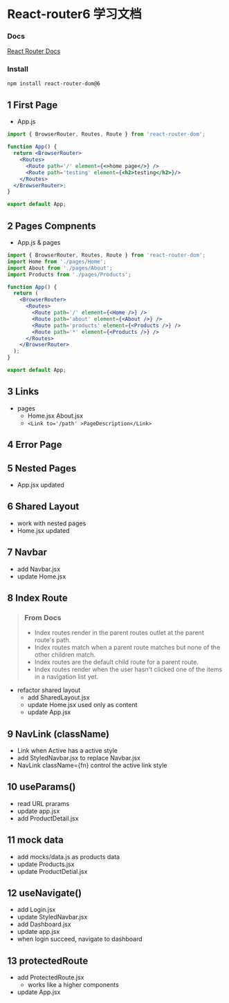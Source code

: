 # React-router6 学习文档

### Docs

[React Router Docs](https://reactrouter.com/docs/en/v6/getting-started/overview)

### Install

```sh
npm install react-router-dom@6
```

## 1 First Page

- App.js

```jsx
import { BrowserRouter, Routes, Route } from 'react-router-dom';

function App() {
  return <BrowserRouter>
    <Routes>
      <Route path='/' element={<>home page</>} />
      <Route path='testing' element={<h2>testing</h2>}/>
    </Routes>
  </BrowserRouter>;
}

export default App;
```

## 2 Pages Compnents

- App.js & pages

```jsx
import { BrowserRouter, Routes, Route } from 'react-router-dom';
import Home from './pages/Home';
import About from './pages/About';
import Products from './pages/Products';

function App() {
  return (
    <BrowserRouter>
      <Routes>
        <Route path='/' element={<Home />} />
        <Route path='about' element={<About />} />
        <Route path='products' element={<Products />} />
        <Route path='*' element={<Products />} />
      </Routes>
    </BrowserRouter>
  );
}

export default App;
```

## 3 Links

- pages
  - Home.jsx About.jsx
  - `<Link to='/path' >PageDescription</Link>`

## 4 Error Page

## 5 Nested Pages

- App.jsx updated

## 6 Shared Layout

- work with nested pages
- Home.jsx updated

## 7 Navbar

- add Navbar.jsx
- update Home.jsx

## 8 Index Route

> ### From Docs
> - Index routes render in the parent routes outlet at the parent route's path.
> - Index routes match when a parent route matches but none of the other children match.
> - Index routes are the default child route for a parent route.
> - Index routes render when the user hasn't clicked one of the items in a navigation list yet.

- refactor shared layout
  - add SharedLayout.jsx
  - update Home.jsx used only as content
  - update App.jsx

## 9 NavLink (className)

- Link when Active has a active style
- add StyledNavbar.jsx to replace Navbar.jsx
- NavLink className={fn} control the active link style

## 10 useParams()

- read URL prarams
- update app.jsx 
- add ProductDetail.jsx

## 11 mock data

- add mocks/data.js as products data
- update Products.jsx
- update ProductDetial.jsx

## 12 useNavigate()

- add Login.jsx
- update StyledNavbar.jsx
- add Dashboard.jsx
- update app.jsx
- when login succeed, navigate to dashboard

## 13 protectedRoute

- add ProtectedRoute.jsx
  - works like a higher components
- update App.jsx